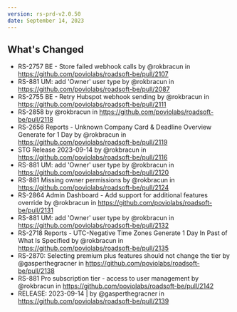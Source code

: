 ```yaml
---
version: rs-prd-v2.0.50
date: September 14, 2023
---
```


## What's Changed
* RS-2757 BE - Store failed webhook calls by @rokbracun in https://github.com/poviolabs/roadsoft-be/pull/2107
* RS-881 UM: add 'Owner' user type by @rokbracun in https://github.com/poviolabs/roadsoft-be/pull/2087
* RS-2755 BE - Retry Hubspot webhook sending by @rokbracun in https://github.com/poviolabs/roadsoft-be/pull/2111
* RS-2858 by @rokbracun in https://github.com/poviolabs/roadsoft-be/pull/2118
* RS-2656 Reports - Unknown Company Card & Deadline Overview Generate for 1 Day by @rokbracun in https://github.com/poviolabs/roadsoft-be/pull/2119
* STG Release 2023-09-14 by @rokbracun in https://github.com/poviolabs/roadsoft-be/pull/2116
* RS-881 UM: add 'Owner' user type by @rokbracun in https://github.com/poviolabs/roadsoft-be/pull/2120
* RS-881 Missing owner permissions by @rokbracun in https://github.com/poviolabs/roadsoft-be/pull/2124
* RS-2864 Admin Dashboard - Add support for additional features override by @rokbracun in https://github.com/poviolabs/roadsoft-be/pull/2131
* RS-881 UM: add 'Owner' user type by @rokbracun in https://github.com/poviolabs/roadsoft-be/pull/2132
* RS-2718 Reports - UTC-Negative Time Zones Generate 1 Day In Past of What Is Specified by @rokbracun in https://github.com/poviolabs/roadsoft-be/pull/2135
* RS-2870: Selecting premium plus features should not change the tier by @gasperthegracner in https://github.com/poviolabs/roadsoft-be/pull/2138
* RS-881 Pro subscription tier - access to user management by @rokbracun in https://github.com/poviolabs/roadsoft-be/pull/2142
* RELEASE: 2023-09-14 | by @gasperthegracner in https://github.com/poviolabs/roadsoft-be/pull/2139